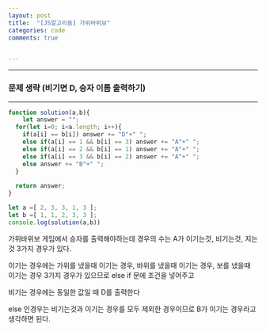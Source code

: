 ```yaml
---
layout: post
title:  "[JS알고리즘] 가위바위보"
categories: code 
comments: true


---
```






---

### 문제 생략 (비기면 D, 승자 이름 출력하기)

---





~~~javascript
function solution(a,b){
	let answer = "";
  for(let i=0; i<a.length; i++){
    if(a[i] == b[i]) answer += "D"+" ";
    else if(a[i] == 1 && b[i] == 3) answer += "A"+" ";
    else if(a[i] == 2 && b[i] == 1) answer += "A"+" ";
    else if(a[i] == 3 && b[i] == 2) answer += "A"+" ";
    else answer += "B"+" ";
  }
  
  return answer;
}

let a =[ 2, 3, 3, 1, 3 ];
let b =[ 1, 1, 2, 3, 3 ];
console.log(solution(a,b))
~~~



가위바위보 게임에서 승자를 출력해야하는데 경우의 수는 A가 이기는것, 비기는것, 지는것 3가지 경우가 있다.

이기는 경우에는 가위를 냈을때 이기는 경우, 바위를 냈을때 이기는 경우, 보를 냈을때 이기는 경우 3가지 경우가 있으므로 else if 문에 조건을 넣어주고

비기는 경우에는 동일한 값일 때 D를 출력한다

else 인경우는 비기는것과 이기는 경우를 모두 제외한 경우이므로 B가 이기는 경우라고 생각하면 된다.



<br>






